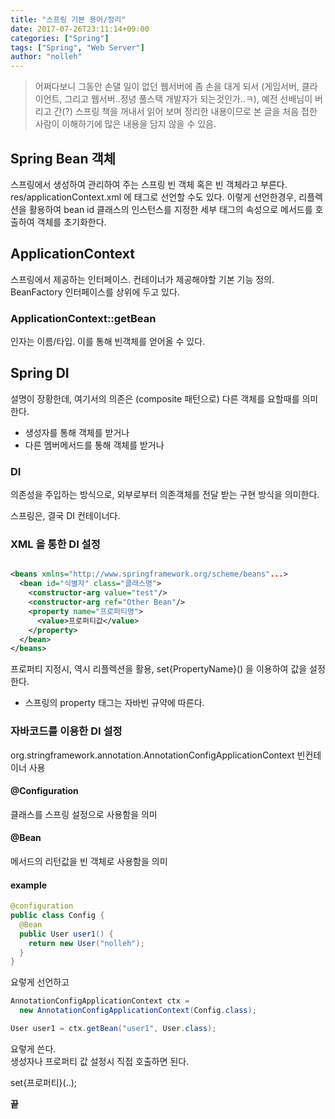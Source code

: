 ```yaml
---
title: "스프링 기본 용어/정리"
date: 2017-07-26T23:11:14+09:00
categories: ["Spring"]
tags: ["Spring", "Web Server"]
author: "nolleh"
---
```


> 어쩌다보니 그동안 손댈 일이 없던 웹서버에 좀 손을 대게 되서 (게임서버, 클라이언트, 그리고 웹서버..정녕 풀스택 개발자가 되는것인가..ㅋ), 
> 예전 선배님이 버리고 간(?) 스프링 책을 꺼내서 읽어 보며 정리한 내용이므로 본 글을 처음 접한 사람이 이해하기에 많은 내용을 담지 않을 수 있음.

## Spring Bean 객체  
 
스프링에서 생성하여 관리하여 주는 스프링 빈 객체 혹은 빈 객체라고 부른다. 
res/applicationContext.xml 에 <bean> 태그로 선언할 수도 있다. 
이렇게 선언한경우, 리플렉션을 활용하여 bean id 클래스의 인스턴스를 지정한 세부 태그의 속성으로 메서드를 호출하여 객체를 초기화한다. 

## ApplicationContext

스프링에서 제공하는 인터페이스. 컨테이너가 제공해야할 기본 기능 정의. BeanFactory 인터페이스를 상위에 두고 있다. 

### ApplicationContext::getBean

인자는 이름/타입. 이를 통해 빈객체를 얻어올 수 있다. 


## Spring DI 

설명이 장황한데, 여기서의 의존은 (composite 패턴으로) 다른 객체를 요할때를 의미한다. 
- 생성자를 통해 객체를 받거나  
- 다른 멤버메서드를 통해 객체를 받거나

### DI
의존성을 주입하는 방식으로, 외부로부터 의존객체를 전달 받는 구현 방식을 의미한다. 

스프링은, 결국 DI 컨테이너다. 


### XML 을 통한 DI 설정

```xml

<beans xmlns="http://www.springframework.org/scheme/beans"...>
  <bean id="식별자" class="클래스명">
    <constructor-arg value="test"/>
    <constructor-arg ref="Other Bean"/>
    <property name="프로퍼티명">
      <value>프로퍼티값</value> 
    </property>
  </bean>
</beans>
```
프로퍼티 지정시, 역시 리플렉션을 활용, set{PropertyName}() 을 이용하여 값을 설정한다. 
- 스프링의 property 태그는 자바빈 규약에 따른다. 

### 자바코드를 이용한 DI 설정
org.stringframework.annotation.AnnotationConfigApplicationContext
빈컨테이너 사용

#### @Configuration
클래스를 스프링 설정으로 사용함을 의미

#### @Bean
메서드의 리턴값을 빈 객체로 사용함을 의미

#### example

```java
@configuration
public class Config {
  @Bean
  public User user1() {
    return new User("nolleh");
  }
}
```
요렇게 선언하고

```java
AnnotationConfigApplicationContext ctx =
  new AnnotationConfigApplicationContext(Config.class);

User user1 = ctx.getBean("user1", User.class);
```
요렇게 쓴다.  
생성자나 프로퍼티 값 설정시 직접 호출하면 된다. 

set{프로퍼티}(..);


**끝**
